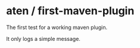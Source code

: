 # aten / first-maven-plugin
The first test for a working maven plugin.

It only logs a simple message.
